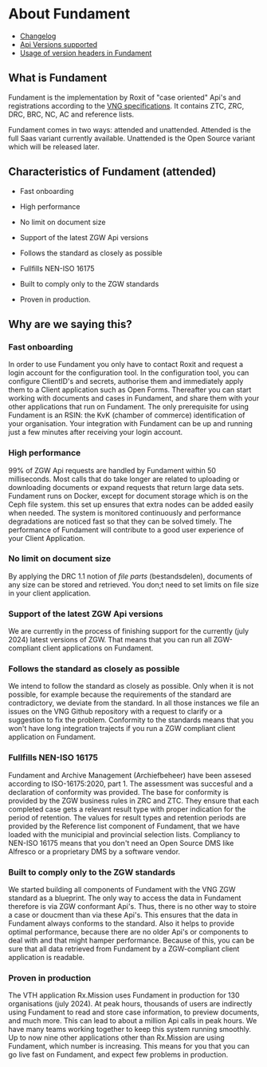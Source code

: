 # About Fundament

- [Changelog](./CHANGELOG.md)
- [Api Versions supported](./ApiVersions.md)
- [Usage of version headers in Fundament](./VersionHeader.md)

## What is Fundament

Fundament is the implementation by Roxit of "case oriented" Api's and registrations according to the [VNG specifications](<https://vng-realisatie.github.io/gemma-zaken/standaard/>).
It contains ZTC, ZRC, DRC, BRC, NC, AC and reference lists.

Fundament comes in two ways: attended and unattended. Attended is the full Saas variant currently available. Unattended is the Open Source variant which will be released later. 

## Characteristics of Fundament (attended)
- Fast onboarding
  
- High performance

- No limit on document size

- Support of the latest ZGW Api versions

- Follows the standard as closely as possible

- Fullfills NEN-ISO 16175

- Built to comply only to the ZGW standards

- Proven in production.

## Why are we saying this?
### Fast onboarding
In order to use Fundament you only have to contact Roxit and request a login account for the configuration tool. In the configuration tool, you can configure ClientID's and secrets, authorise them and  immediately apply them to a Client application such as Open Forms. Thereafter you can start working with documents and cases in Fundament, and share them with your other applications that run on Fundament. The only prerequisite for using Fundament is an RSIN: the KvK (chamber of commerce) identification of your organisation. Your integration with Fundament can be up and running just a few minutes after receiving your login account.   
  
### High performance
99% of ZGW Api requests are handled by Fundament within 50 milliseconds. Most calls that do take longer are related to uploading or downloading documents or expand requests that return large data sets. Fundament runs on Docker, except for document storage which is on the Ceph file system. this set up ensures that extra nodes can be added easily when needed. The system is monitored continuously and performance degradations are noticed fast so that they can be solved timely. The performance of Fundament will contribute to a good user experience of your Client Application. 

### No limit on document size
By applying the DRC 1.1 notion of <em>file parts</em> (bestandsdelen), documents of any size can be stored and retrieved. You don;t need to set limits on file size in your client application.

### Support of the latest ZGW Api versions
We are currently in the process of finishing support for the currently (july 2024) latest versions of ZGW. That means that you can run all ZGW-compliant client applications on Fundament.  

### Follows the standard as closely as possible
We intend to follow the standard as closely as possible. Only when it is not possible, for example because the requirements of the standard are contradictory, we deviate from the standard.
In all those instances we file an issues on the VNG Github repository with a request to clarify or a suggestion to fix the problem. Conformity to the standards means that you won't have long integration trajects if you run a ZGW compliant client application on Fundament.

### Fullfills NEN-ISO 16175
Fundament and Archive Management</em> (Archiefbeheer) have been assesed according to ISO-16175:2020, part 1. The assessment was succesful and a declaration of conformity was provided. The base for conformity is provided by the ZGW business rules in ZRC and ZTC. They ensure that each completed case gets a relevant result type with proper indication for the period of retention. The values for result types and retention periods are provided by the Reference list component of Fundament, that we have loaded with the municipial and provincial selection lists. Compliancy to NEN-ISO 16175 means that you don't need an Open Source DMS like Alfresco or a proprietary DMS by a software vendor.       

### Built to comply only to the ZGW standards
We started building all components of Fundament with the VNG ZGW standard as a blueprint. The only way to access the data in Fundament therefore is via ZGW conformant Api's. Thus, there is no other way to stoire a case or doucment than via these Api's. This ensures that the data in Fundament always conforms to the standard. Also it helps to provide optimal performance, because there are no older Api's or components to deal with and that might hamper performance. Because of this, you can be sure that all data retrieved from Fundament by a ZGW-compliant client application is readable.   

### Proven in production
The VTH application Rx.Mission uses Fundament in production for 130 organisations (july 2024). At peak hours, thousands of users are indirectly using Fundament to read and store case information, to preview documents, and much more. This can lead to about a million Api calls in peak hours. We have many teams working together to keep this system running smoothly. Up to now nine other applications other than Rx.Mission are using Fundament, which number is increasing. This means for you that you can go live fast on Fundament, and expect few problems in production.  
